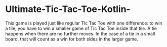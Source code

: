 # Ultimate-Tic-Tac-Toe-Kotlin-
This game is played just like regular Tic Tac Toe with one difference: to win a tile, you have to win a smaller game of Tic Tac Toe inside that tile.
A tie happens when there are no further moves. In the case of a tie in a small board, that will count as a win for both sides in the larger game.

